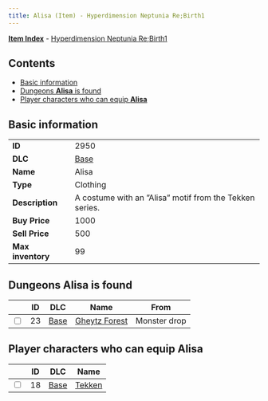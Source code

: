 ```yaml
---
title: Alisa (Item) - Hyperdimension Neptunia Re;Birth1
---
```


[**Item Index**](/neptunia/rb1/item/index.html) - [Hyperdimension Neptunia Re;Birth1](/neptunia/rb1)

## Contents

- [Basic information](#basic-information)
- [Dungeons **Alisa** is found](#dungeons-alisa-is-found)
- [Player characters who can equip **Alisa**](#player-characters-who-can-equip-alisa)
## Basic information

|   |   |
| -- | -- |
| **ID** | 2950 |
| **DLC** | [Base](/neptunia/rb1/dlc/1-base.html) |
| **Name** | Alisa |
| **Type** | Clothing |
| **Description** | A costume with an ”Alisa” motif from the Tekken series. |
| **Buy Price** | 1000 |
| **Sell Price** | 500 |
| **Max inventory** | 99 |


## Dungeons **Alisa** is found

|    | ID | DLC | Name | From |
| -- | -- | --- | ---- | ---- |
| <input type="checkbox" id="rb1-dungeon-1-23" class="trackbox" /> | 23 | [Base](/neptunia/rb1/dlc/1-base.html) | [Gheytz Forest](/neptunia/rb1/dungeon/1-23-gheytz-forest.html) | Monster drop |


## Player characters who can equip **Alisa**

|    | ID | DLC | Name |
| -- | -- | --- | ---- |
| <input type="checkbox" id="rb1-player-1-18" class="trackbox" /> | 18 | [Base](/neptunia/rb1/dlc/1-base.html) | [Tekken](/neptunia/rb1/player/1-18-tekken.html) |
